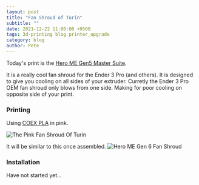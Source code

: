 ```yaml
---
layout: post
title: "Fan Shroud of Turin"
subtitle: ""
date: 2021-12-22 11:00:00 +0500
tags: 3d-printing blog printer_upgrade
category: blog
author: Pete
---
```

Today's print is the [Hero ME Gen5 Master Suite](https://www.thingiverse.com/thing:4460970).
<!--more-->
It is a really cool fan shroud for the Ender 3 Pro (and others). It is designed to give you cooling on all sides of your extruder.
Curretly the Ender 3 Pro OEM fan shroud only blows from one side. Making for poor cooling on opposite side of your print.
### Printing

Using [COEX PLA](https://www.amazon.com/gp/offer-listing/B08VDRCLK5/ref=as_li_tl?ie=UTF8&camp=1789&creative=9325&creativeASIN=B08VDRCLK5&linkCode=am2&tag=hepaestus-20&linkId=1d9d5e1f6549ff354ed286c84becbbcb) in pink.

![The Pink Fan Shroud Of Turin](/3d-printing/images/hero-me-gen6-fan-shroud-printing.jpg)

It will be similar to this once assembled.
![Hero ME Gen 6 Fan Shroud](/3d-printing/images/hero-me-gen6-fan-shroud.png)

### Installation

Have not started yet...
